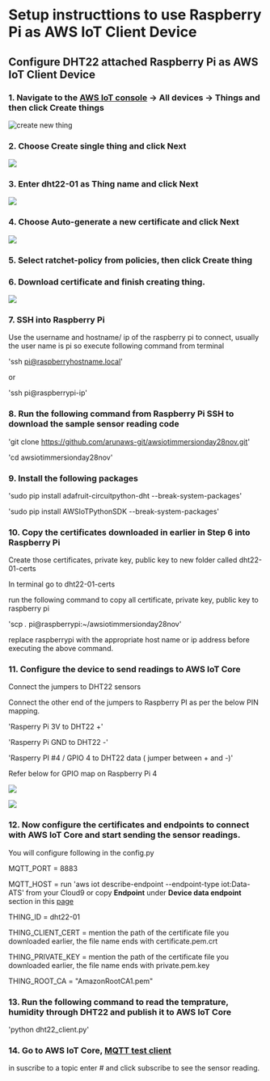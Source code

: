# Setup instructtions to use Raspberry Pi as AWS IoT Client Device

## Configure DHT22 attached Raspberry Pi as AWS IoT Client Device

### 1. Navigate to the [AWS IoT  console](https://us-east-1.console.aws.amazon.com/iot/home?region=us-east-1#/home) -> All devices -> Things and then click **Create things**

![create new thing](https://static.us-east-1.prod.workshops.aws/cc62dec6-2efe-4232-a397-d5e5ac429286/static/lab38-301-esp-micropython-thing-create.png?Key-Pair-Id=K36Q2WVO3JP7QD&Policy=eyJTdGF0ZW1lbnQiOlt7IlJlc291cmNlIjoiaHR0cHM6Ly9zdGF0aWMudXMtZWFzdC0xLnByb2Qud29ya3Nob3BzLmF3cy9jYzYyZGVjNi0yZWZlLTQyMzItYTM5Ny1kNWU1YWM0MjkyODYvKiIsIkNvbmRpdGlvbiI6eyJEYXRlTGVzc1RoYW4iOnsiQVdTOkVwb2NoVGltZSI6MTcwMTY4OTAyMH19fV19&Signature=nyMNpHsztJ%7Eow49NOd8Is%7EUHpLJj%7EmrZU8D1PiUaAvlGrZAdAyGBAjGn1S-zfS5OzqbBPPboVe24S5Thx7aKrPBj%7EA-mFB24e5Qy1KURzExuolHCgPmS-3Rlu-Xc14CGKtl0nKhidMb7FDwCSnZ2k8cV0WKXmKKUdQVWZK%7Empa4eH96LIYKT2yqFsTb74D8JgqbokBiSr0Ews79RRWjDIYWCxOTUb8xabla5M-u90L5ibYuRHITmFqOFbzkHqF1dJHovNgLO6g0Ag4uwGs-v8eJWNDfB9PtJjG0IIaqSBpLd%7EwiMJfcMpldhEaRiI-ulCYDbxIs8buArRDB86oMQsw__)

### 2. Choose **Create single thing** and click **Next**

![](https://static.us-east-1.prod.workshops.aws/cc62dec6-2efe-4232-a397-d5e5ac429286/static/lab38-302-esp-micropython-thing-create-singlething.png?Key-Pair-Id=K36Q2WVO3JP7QD&Policy=eyJTdGF0ZW1lbnQiOlt7IlJlc291cmNlIjoiaHR0cHM6Ly9zdGF0aWMudXMtZWFzdC0xLnByb2Qud29ya3Nob3BzLmF3cy9jYzYyZGVjNi0yZWZlLTQyMzItYTM5Ny1kNWU1YWM0MjkyODYvKiIsIkNvbmRpdGlvbiI6eyJEYXRlTGVzc1RoYW4iOnsiQVdTOkVwb2NoVGltZSI6MTcwMTY4OTAyMH19fV19&Signature=nyMNpHsztJ%7Eow49NOd8Is%7EUHpLJj%7EmrZU8D1PiUaAvlGrZAdAyGBAjGn1S-zfS5OzqbBPPboVe24S5Thx7aKrPBj%7EA-mFB24e5Qy1KURzExuolHCgPmS-3Rlu-Xc14CGKtl0nKhidMb7FDwCSnZ2k8cV0WKXmKKUdQVWZK%7Empa4eH96LIYKT2yqFsTb74D8JgqbokBiSr0Ews79RRWjDIYWCxOTUb8xabla5M-u90L5ibYuRHITmFqOFbzkHqF1dJHovNgLO6g0Ag4uwGs-v8eJWNDfB9PtJjG0IIaqSBpLd%7EwiMJfcMpldhEaRiI-ulCYDbxIs8buArRDB86oMQsw__)

### 3. Enter **dht22-01** as Thing name and click **Next**

![](https://static.us-east-1.prod.workshops.aws/cc62dec6-2efe-4232-a397-d5e5ac429286/static/lab39-303-esp-esp-idf-thing-create-name.png?Key-Pair-Id=K36Q2WVO3JP7QD&Policy=eyJTdGF0ZW1lbnQiOlt7IlJlc291cmNlIjoiaHR0cHM6Ly9zdGF0aWMudXMtZWFzdC0xLnByb2Qud29ya3Nob3BzLmF3cy9jYzYyZGVjNi0yZWZlLTQyMzItYTM5Ny1kNWU1YWM0MjkyODYvKiIsIkNvbmRpdGlvbiI6eyJEYXRlTGVzc1RoYW4iOnsiQVdTOkVwb2NoVGltZSI6MTcwMTY4OTAyMH19fV19&Signature=nyMNpHsztJ%7Eow49NOd8Is%7EUHpLJj%7EmrZU8D1PiUaAvlGrZAdAyGBAjGn1S-zfS5OzqbBPPboVe24S5Thx7aKrPBj%7EA-mFB24e5Qy1KURzExuolHCgPmS-3Rlu-Xc14CGKtl0nKhidMb7FDwCSnZ2k8cV0WKXmKKUdQVWZK%7Empa4eH96LIYKT2yqFsTb74D8JgqbokBiSr0Ews79RRWjDIYWCxOTUb8xabla5M-u90L5ibYuRHITmFqOFbzkHqF1dJHovNgLO6g0Ag4uwGs-v8eJWNDfB9PtJjG0IIaqSBpLd%7EwiMJfcMpldhEaRiI-ulCYDbxIs8buArRDB86oMQsw__)

### 4. Choose **Auto-generate a new certificate** and click **Next**

![](https://static.us-east-1.prod.workshops.aws/cc62dec6-2efe-4232-a397-d5e5ac429286/static/lab38-304-esp-micropython-thing-create-certificate.png?Key-Pair-Id=K36Q2WVO3JP7QD&Policy=eyJTdGF0ZW1lbnQiOlt7IlJlc291cmNlIjoiaHR0cHM6Ly9zdGF0aWMudXMtZWFzdC0xLnByb2Qud29ya3Nob3BzLmF3cy9jYzYyZGVjNi0yZWZlLTQyMzItYTM5Ny1kNWU1YWM0MjkyODYvKiIsIkNvbmRpdGlvbiI6eyJEYXRlTGVzc1RoYW4iOnsiQVdTOkVwb2NoVGltZSI6MTcwMTY4OTAyMH19fV19&Signature=nyMNpHsztJ%7Eow49NOd8Is%7EUHpLJj%7EmrZU8D1PiUaAvlGrZAdAyGBAjGn1S-zfS5OzqbBPPboVe24S5Thx7aKrPBj%7EA-mFB24e5Qy1KURzExuolHCgPmS-3Rlu-Xc14CGKtl0nKhidMb7FDwCSnZ2k8cV0WKXmKKUdQVWZK%7Empa4eH96LIYKT2yqFsTb74D8JgqbokBiSr0Ews79RRWjDIYWCxOTUb8xabla5M-u90L5ibYuRHITmFqOFbzkHqF1dJHovNgLO6g0Ag4uwGs-v8eJWNDfB9PtJjG0IIaqSBpLd%7EwiMJfcMpldhEaRiI-ulCYDbxIs8buArRDB86oMQsw__)

### 5. Select **ratchet-policy**  from policies, then click **Create thing**

### 6. Download certificate and finish creating thing.

![](https://static.us-east-1.prod.workshops.aws/cc62dec6-2efe-4232-a397-d5e5ac429286/static/lab38-306-esp-micropython-thing-create-downloadcert.png?Key-Pair-Id=K36Q2WVO3JP7QD&Policy=eyJTdGF0ZW1lbnQiOlt7IlJlc291cmNlIjoiaHR0cHM6Ly9zdGF0aWMudXMtZWFzdC0xLnByb2Qud29ya3Nob3BzLmF3cy9jYzYyZGVjNi0yZWZlLTQyMzItYTM5Ny1kNWU1YWM0MjkyODYvKiIsIkNvbmRpdGlvbiI6eyJEYXRlTGVzc1RoYW4iOnsiQVdTOkVwb2NoVGltZSI6MTcwMTY4OTAyMH19fV19&Signature=nyMNpHsztJ%7Eow49NOd8Is%7EUHpLJj%7EmrZU8D1PiUaAvlGrZAdAyGBAjGn1S-zfS5OzqbBPPboVe24S5Thx7aKrPBj%7EA-mFB24e5Qy1KURzExuolHCgPmS-3Rlu-Xc14CGKtl0nKhidMb7FDwCSnZ2k8cV0WKXmKKUdQVWZK%7Empa4eH96LIYKT2yqFsTb74D8JgqbokBiSr0Ews79RRWjDIYWCxOTUb8xabla5M-u90L5ibYuRHITmFqOFbzkHqF1dJHovNgLO6g0Ag4uwGs-v8eJWNDfB9PtJjG0IIaqSBpLd%7EwiMJfcMpldhEaRiI-ulCYDbxIs8buArRDB86oMQsw__)

### 7. SSH into Raspberry Pi

Use the username and hostname/ ip of the raspberry pi to connect, usually the user name is pi so execute following command from terminal

'ssh pi@raspberryhostname.local'

or

'ssh pi@raspberrypi-ip'

### 8. Run the following command from Raspberry Pi SSH to download the sample sensor reading code

'git clone https://github.com/arunaws-git/awsiotimmersionday28nov.git'

'cd awsiotimmersionday28nov'


### 9. Install the following packages


 'sudo pip install adafruit-circuitpython-dht --break-system-packages'

 'sudo pip install AWSIoTPythonSDK --break-system-packages'
 

### 10. Copy the certificates downloaded in earlier in Step 6 into Raspberry Pi

Create those certificates, private key, public key to new folder called dht22-01-certs

In terminal go to dht22-01-certs

run the following command to copy all certificate, private key, public key to raspberry pi

'scp *.* pi@raspberrypi:~/awsiotimmersionday28nov'

replace raspberrypi with the appropriate host name or ip address before executing the above command.

### 11. Configure the device to send readings to AWS IoT Core

Connect the jumpers to DHT22 sensors

Connect the other end of the jumpers to Raspberry PI as per the below PIN mapping.

'Rasperry Pi 3V to DHT22 +'

'Rasperry Pi GND to DHT22 -'

'Rasperry PI #4 / GPIO 4 to DHT22 data ( jumper between + and -)'

Refer below for GPIO map on Raspberry Pi 4

![](https://www.raspberrypi.com/documentation/computers/images/GPIO-Pinout-Diagram-2.png)


![](https://www.raspberrypi.com/documentation/computers/images/GPIO.png)

### 12. Now configure the certificates and endpoints to connect with AWS IoT Core and start sending the sensor readings.

You will configure following in the config.py

MQTT_PORT = 8883

MQTT_HOST = run 'aws iot describe-endpoint --endpoint-type iot:Data-ATS' from your Cloud9 or copy **Endpoint** under **Device data endpoint** section in this [page](https://us-east-1.console.aws.amazon.com/iot/home?region=us-east-1#/settings)

THING_ID = dht22-01 

THING_CLIENT_CERT = mention the path of the certificate file you downloaded earlier, the file name ends with certificate.pem.crt

THING_PRIVATE_KEY = mention the path of the certificate file you downloaded earlier, the file name ends with private.pem.key

THING_ROOT_CA = "AmazonRootCA1.pem"

### 13. Run the following command to read the temprature, humidity through DHT22 and publish it to AWS IoT Core

'python dht22_client.py'

### 14. Go to AWS IoT Core, [MQTT test client](https://us-east-1.console.aws.amazon.com/iot/home?region=us-east-1#/test)

in suscribe to a topic enter # and click subscribe to see the sensor reading.
